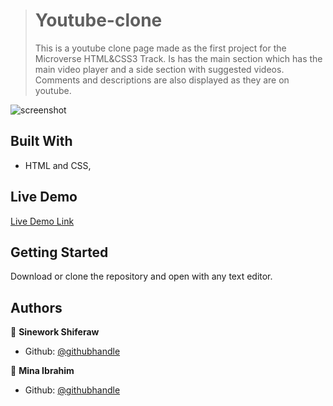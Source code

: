 > # Youtube-clone
>
> This is a youtube clone page made as the first project for the Microverse HTML&CSS3 Track. Is has the main section which has the main video player and a side section with suggested videos. Comments and descriptions are also displayed as they are on youtube.

![screenshot](https://ibb.co/Yp0Gd05)

## Built With

- HTML and CSS,

## Live Demo

[Live Demo Link](https://sinework.github.io/Youtube-replica/)

## Getting Started

Download or clone the repository and open with any text editor.

## Authors

👤 **Sinework Shiferaw**

- Github: [@githubhandle](https://github.com/sinework)

👤 **Mina Ibrahim**

- Github: [@githubhandle](https://github.com/coldatlas)
